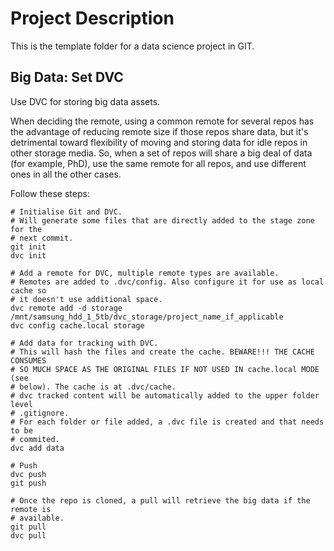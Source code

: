 # Project Description

This is the template folder for a data science project in GIT.

## Big Data: Set DVC

Use DVC for storing big data assets.

When deciding the remote, using a common remote for several repos has the advantage of reducing remote size if those repos share data, but it's detrimental toward flexibility of moving and storing data for idle repos in other storage media. So, when a set of repos will share a big deal of data (for example, PhD), use the same remote for all repos, and use different ones in all the other cases.

Follow these steps:

```Shell
# Initialise Git and DVC.
# Will generate some files that are directly added to the stage zone for the
# next commit.
git init
dvc init

# Add a remote for DVC, multiple remote types are available.
# Remotes are added to .dvc/config. Also configure it for use as local cache so
# it doesn't use additional space.
dvc remote add -d storage /mnt/samsung_hdd_1_5tb/dvc_storage/project_name_if_applicable
dvc config cache.local storage

# Add data for tracking with DVC.
# This will hash the files and create the cache. BEWARE!!! THE CACHE CONSUMES
# SO MUCH SPACE AS THE ORIGINAL FILES IF NOT USED IN cache.local MODE (see
# below). The cache is at .dvc/cache.
# dvc tracked content will be automatically added to the upper folder level
# .gitignore.
# For each folder or file added, a .dvc file is created and that needs to be
# commited.
dvc add data

# Push
dvc push
git push

# Once the repo is cloned, a pull will retrieve the big data if the remote is
# available.
git pull
dvc pull
```
